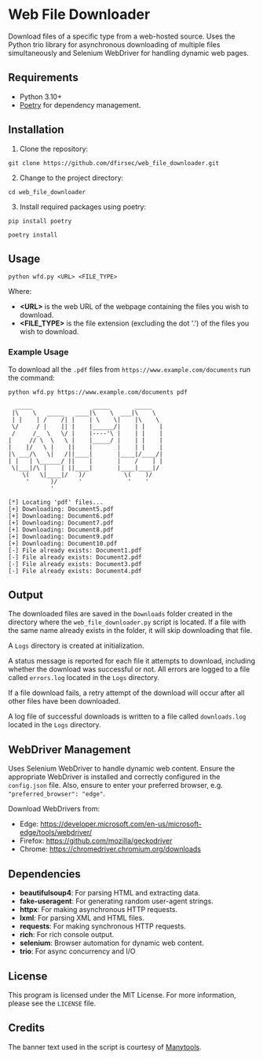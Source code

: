 # Web File Downloader

Download files of a specific type from a web-hosted source. Uses the Python trio library for asynchronous downloading of multiple files simultaneously and Selenium WebDriver for handling dynamic web pages.

## Requirements

- Python 3.10+
- [Poetry](https://python-poetry.org/) for dependency management.

## Installation

1. Clone the repository:

```text
git clone https://github.com/dfirsec/web_file_downloader.git
```

2. Change to the project directory:

```text
cd web_file_downloader
```

3. Install required packages using poetry:

```text
pip install poetry

poetry install
```

## Usage

`python wfd.py <URL> <FILE_TYPE>`

Where:

- **\<URL\>** is the web URL of the webpage containing the files you wish to download.
- **\<FILE_TYPE\>** is the file extension (excluding the dot '.') of the files you wish to download.

### Example Usage

To download all the `.pdf` files from `https://www.example.com/documents` run the command:

`python wfd.py https://www.example.com/documents pdf`

```text
  _____                 _____       _____
 |\    \   _____   ____|\    \  ___|\    \
 | |    | /    /| |    | \    \|    |\    \
 \/     / |    || |    |______/|    | |    |
 /     /_  \   \/ |    |----'\ |    | |    |
|     // \  \   \ |    |_____/ |    | |    |
|    |/   \ |    ||    |       |    | |    |
|\ ___/\   \|   /||____|       |____|/____/|
| |   | \______/ ||    |       |    /    | |
 \|___|/\ |    | ||____|       |____|____|/
    \(   \|____|/   )/           \(    )/
     '      )/      '             '    '
            '

[*] Locating 'pdf' files...
[+] Downloading: Document5.pdf
[+] Downloading: Document6.pdf
[+] Downloading: Document7.pdf
[+] Downloading: Document8.pdf
[+] Downloading: Document9.pdf
[+] Downloading: Document10.pdf
[-] File already exists: Document1.pdf
[-] File already exists: Document2.pdf
[-] File already exists: Document3.pdf
[-] File already exists: Document4.pdf
```

## Output

The downloaded files are saved in the `Downloads` folder created in the directory where the `web_file_downloader.py` script is located. If a file with the same name already exists in the folder, it will skip downloading that file.

A `Logs` directory is created at initialization.

A status message is reported for each file it attempts to download, including whether the download was successful or not. All errors are logged to a file called `errors.log` located in the `Logs` directory.

If a file download fails, a retry attempt of the download will occur after all other files have been downloaded.

A log file of successful downloads is written to a file called `downloads.log` located in the `Logs` directory.

## WebDriver Management

Uses Selenium WebDriver to handle dynamic web content. Ensure the appropriate WebDriver is installed and correctly configured in the `config.json` file.  Also, ensure to enter your preferred browser, e.g. `"preferred_browser": "edge"`.

Download WebDrivers from:

- Edge: <https://developer.microsoft.com/en-us/microsoft-edge/tools/webdriver/>
- Firefox: <https://github.com/mozilla/geckodriver>
- Chrome: <https://chromedriver.chromium.org/downloads>

## Dependencies

- **beautifulsoup4**: For parsing HTML and extracting data.
- **fake-useragent**: For generating random user-agent strings.
- **httpx**: For making asynchronous HTTP requests.
- **lxml**: For parsing XML and HTML files.
- **requests**: For making synchronous HTTP requests.
- **rich**: For rich console output.
- **selenium**: Browser automation for dynamic web content.
- **trio**:  For async concurrency and I/O

## License

This program is licensed under the MIT License. For more information, please see the `LICENSE` file.

## Credits

The banner text used in the script is courtesy of [Manytools](https://manytools.org/hacker-tools/ascii-banner/).
